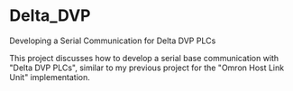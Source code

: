 # Delta_DVP

Developing a Serial Communication for Delta DVP PLCs

This project discusses how to develop a serial base communication with "Delta DVP PLCs", similar to my previous project for the "Omron Host Link Unit" implementation. 
